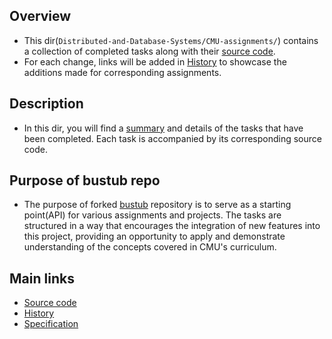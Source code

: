 ## Overview

- This dir(`Distributed-and-Database-Systems/CMU-assignments/`) contains a collection of completed tasks along with their [source code](https://github.com/NJrslv/bustub).
- For each change, links will be added in [History](https://github.com/NJrslv/Distributed-and-Database-Systems/blob/main/CMU-assignments/History.md) to showcase the additions made for corresponding assignments.

## Description

- In this dir, you will find a [summary](https://github.com/NJrslv/Distributed-and-Database-Systems/blob/main/CMU-assignments/History.md) and details of the tasks that have been completed. Each task is accompanied by its corresponding source code.

## Purpose of bustub repo

- The purpose of forked [bustub](https://github.com/NJrslv/bustub) repository is to serve as a starting point(API) for various assignments and projects. The tasks are structured in a way that encourages the integration of new features into this project, providing an opportunity to apply and demonstrate understanding of the concepts covered in CMU's curriculum.


## Main links
- [Source code](https://github.com/NJrslv/bustub)
- [History](https://github.com/NJrslv/Distributed-and-Database-Systems/blob/main/CMU-assignments/History.md)
- [Specification](https://15445.courses.cs.cmu.edu/spring2023/assignments.html)
